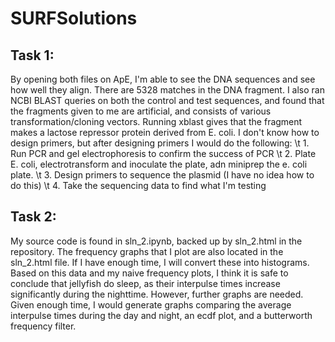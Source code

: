 # SURFSolutions

## Task 1:
By opening both files on ApE, I'm able to see the DNA sequences and see how well they align. There are 5328 matches in the DNA fragment. I also ran NCBI BLAST queries on both the control and test sequences, and found that the fragments given to me are artificial, and consists of various transformation/cloning vectors. Running xblast gives that the fragment makes a lactose repressor protein derived from E. coli. I don't know how to design primers, but after designing primers I would do the following:
\t 1. Run PCR and gel electrophoresis to confirm the success of PCR
\t 2. Plate E. coli, electrotransform and inoculate the plate, adn miniprep the e. coli plate.
\t 3. Design primers to sequence the plasmid (I have no idea how to do this)
\t 4. Take the sequencing data to find what I'm testing


## Task 2:

My source code is found in sln_2.ipynb, backed up by sln_2.html in the repository. The frequency graphs that I plot are also located in the sln_2.html file. If I have enough time, I will convert these into histograms. Based on this data and my naive frequency plots, I think it is safe to conclude that jellyfish do sleep, as their interpulse times increase significantly during the nighttime. However, further graphs are needed. Given enough time, I would generate graphs comparing the average interpulse times during the day and night, an ecdf plot, and a butterworth frequency filter.

